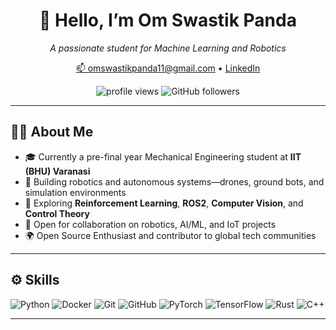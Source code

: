 <div align="center">
  <h1>👋 Hello, I’m Om Swastik Panda</h1>
  <p>
    <em>A passionate student for Machine Learning and Robotics</em>
  </p>
  <p>
    <a href="mailto:omswastikpanda11@gmail.com">📫 omswastikpanda11@gmail.com</a> •
    <a href="https://www.linkedin.com/in/om-swastik-panda-9a3576286/">LinkedIn</a>
  </p>
  <p>
    <img src="https://komarev.com/ghpvc/?username=omswa&color=blue" alt="profile views" />
    <img src="https://img.shields.io/github/followers/omswa?label=Follow&style=social" alt="GitHub followers" />
  </p>
</div>

---

## 🧑‍💻 About Me

- 🎓 Currently a pre-final year Mechanical Engineering student at **IIT (BHU) Varanasi**  
- 🔭 Building robotics and autonomous systems—drones, ground bots, and simulation environments  
- 🌱 Exploring **Reinforcement Learning**, **ROS2**, **Computer Vision**, and **Control Theory**  
- 🤝 Open for collaboration on robotics, AI/ML, and IoT projects  
- 🌍 Open Source Enthusiast and contributor to global tech communities  

---

## ⚙️ Skills

<p align="left">
  <img src="https://img.shields.io/badge/Python-3670A0?style=for-the-badge&logo=python&logoColor=white" alt="Python"/>
  <img src="https://img.shields.io/badge/Docker-2496ED?style=for-the-badge&logo=docker&logoColor=white" alt="Docker"/>
  <img src="https://img.shields.io/badge/Git-F05032?style=for-the-badge&logo=git&logoColor=white" alt="Git"/>
  <img src="https://img.shields.io/badge/GitHub-181717?style=for-the-badge&logo=github&logoColor=white" alt="GitHub"/>
  <img src="https://img.shields.io/badge/PyTorch-EE4C2C?style=for-the-badge&logo=pytorch&logoColor=white" alt="PyTorch"/>
  <img src="https://img.shields.io/badge/TensorFlow-FF6F00?style=for-the-badge&logo=tensorflow&logoColor=white" alt="TensorFlow"/>
  <img src="https://img.shields.io/badge/Rust-000000?style=for-the-badge&logo=rust&logoColor=white" alt="Rust"/>
  <img src="https://img.shields.io/badge/C++-00599C?style=for-the-badge&logo=c%2B%2B&logoColor=white" alt="C++"/>
</p>

---

<!---
Omswastik-11/Omswastik-11 is a ✨ special ✨ repository because its `README.md` (this file) appears on your GitHub profile.
You can click the Preview link to take a look at your changes.
--->
